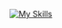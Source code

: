 [![My Skills](https://skillicons.dev/icons?i=java,python,r,c,processing,js,html,css)](https://skillicons.dev)

